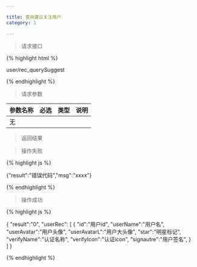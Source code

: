 ```yaml
---

title: 查询建议关注用户
category: 1

---
```


> 请求接口

{% highlight html %}

user/rec_querySuggest

{% endhighlight %}

> 请求参数

|参数名称			|必选		|类型		|说明									
|-------------------|:---------:|:---------:|--------------------------------------------
|无					|			|			|	


> 返回结果

> 操作失败

{% highlight js %}

{"result":"错误代码","msg":"xxxx"}

{% endhighlight %}

> 操作成功

{% highlight js %}

{
	"result":"0", 
	"userRec":
	[
		{
			"id":"用户id",
			"userName":"用户名",
			"userAvatar":"用户头像",
			"userAvatarL":"用户大头像",
			"star":"明星标记",
			"verifyName":"认证名称",
			"verifyIcon":"认证icon",
			"signautre":"用户签名",
		}		
	]
}

{% endhighlight %}
